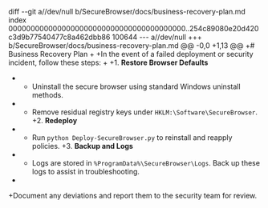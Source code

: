 diff --git a//dev/null b/SecureBrowser/docs/business-recovery-plan.md
index 0000000000000000000000000000000000000000..254c89080e20d420c3d9b77540477c8a462dbb86 100644
--- a//dev/null
+++ b/SecureBrowser/docs/business-recovery-plan.md
@@ -0,0 +1,13 @@
+# Business Recovery Plan
+
+In the event of a failed deployment or security incident, follow these steps:
+
+1. **Restore Browser Defaults**
+   - Uninstall the secure browser using standard Windows uninstall methods.
+   - Remove residual registry keys under `HKLM:\Software\SecureBrowser`.
+2. **Redeploy**
+   - Run `python Deploy-SecureBrowser.py` to reinstall and reapply policies.
+3. **Backup and Logs**
+   - Logs are stored in `%ProgramData%\SecureBrowser\Logs`. Back up these logs to assist in troubleshooting.
+
+Document any deviations and report them to the security team for review.
